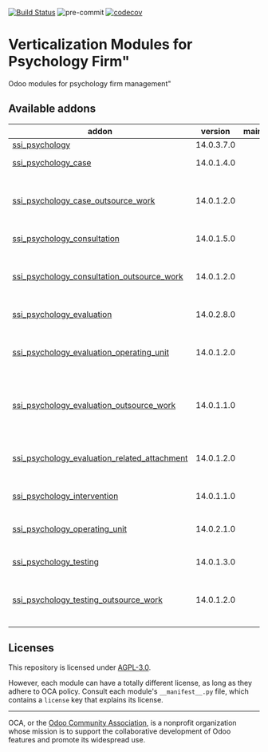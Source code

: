 [![Build Status](https://travis-ci.com/open-synergy/opnsynid-vertical-psychology.svg?branch=14.0)](https://travis-ci.com/open-synergy/opnsynid-vertical-psychology)
![pre-commit](https://github.com/open-synergy/opnsynid-vertical-psychology/actions/workflows/pre-commit.yml/badge.svg)
[![codecov](https://codecov.io/gh/open-synergy/opnsynid-vertical-psychology/branch/14.0/graph/badge.svg)](https://codecov.io/gh/open-synergy/opnsynid-vertical-psychology)

<!-- /!\ do not modify above this line -->

# Verticalization Modules for Psychology Firm"

Odoo modules for psychology firm management"

<!-- /!\ do not modify below this line -->

<!-- prettier-ignore-start -->

[//]: # (addons)

Available addons
----------------
addon | version | maintainers | summary
--- | --- | --- | ---
[ssi_psychology](ssi_psychology/) | 14.0.3.7.0 |  | Psychology
[ssi_psychology_case](ssi_psychology_case/) | 14.0.1.4.0 |  | Psychology Case
[ssi_psychology_case_outsource_work](ssi_psychology_case_outsource_work/) | 14.0.1.2.0 |  | Psychology Case - Outsource Work Integration
[ssi_psychology_consultation](ssi_psychology_consultation/) | 14.0.1.5.0 |  | Psychology Consultation
[ssi_psychology_consultation_outsource_work](ssi_psychology_consultation_outsource_work/) | 14.0.1.2.0 |  | Psychology Consultation - Outsource Work Integration
[ssi_psychology_evaluation](ssi_psychology_evaluation/) | 14.0.2.8.0 |  | Psychology Evaluation
[ssi_psychology_evaluation_operating_unit](ssi_psychology_evaluation_operating_unit/) | 14.0.1.2.0 |  | Psychology Evaluation - Operating Unit Integration
[ssi_psychology_evaluation_outsource_work](ssi_psychology_evaluation_outsource_work/) | 14.0.1.1.0 |  | Psychology Evaluation - Outsource Work Integration
[ssi_psychology_evaluation_related_attachment](ssi_psychology_evaluation_related_attachment/) | 14.0.1.2.0 |  | Psychology Evaluation - Related Attachment Integration
[ssi_psychology_intervention](ssi_psychology_intervention/) | 14.0.1.1.0 |  | Psychology Intervention
[ssi_psychology_operating_unit](ssi_psychology_operating_unit/) | 14.0.2.1.0 |  | Psychology - Operating Unit Integration
[ssi_psychology_testing](ssi_psychology_testing/) | 14.0.1.3.0 |  | Psychology Testing
[ssi_psychology_testing_outsource_work](ssi_psychology_testing_outsource_work/) | 14.0.1.2.0 |  | Psychology Testing - Outsource Work Integration

[//]: # (end addons)

<!-- prettier-ignore-end -->

## Licenses

This repository is licensed under [AGPL-3.0](LICENSE).

However, each module can have a totally different license, as long as they adhere to OCA
policy. Consult each module's `__manifest__.py` file, which contains a `license` key
that explains its license.

----

OCA, or the [Odoo Community Association](http://odoo-community.org/), is a nonprofit
organization whose mission is to support the collaborative development of Odoo features
and promote its widespread use.
